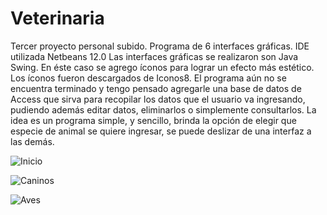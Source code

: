 # Veterinaria
Tercer proyecto personal subido.
Programa de 6 interfaces gráficas. 
IDE utilizada Netbeans 12.0
Las interfaces gráficas se realizaron son Java Swing.
En éste caso se agrego íconos para lograr un efecto más estético.
Los íconos fueron descargados de Iconos8.
El programa aún no se encuentra terminado y tengo pensado agregarle una base de datos de Access que sirva para recopilar los datos que el usuario va ingresando,
pudiendo además editar datos, eliminarlos o simplemente consultarlos.
La idea es un programa simple, y sencillo, brinda la opción de elegir que especie de animal se quiere ingresar, se puede deslizar de una interfaz 
a las demás. 

![Inicio](https://raw.github.com/walkiria-paturlanne/Veterinaria/master/Capturas/Veterinaria%20Inicio.png)

![Caninos](https://raw.github.com/walkiria-paturlanne/Veterinaria/master/Capturas/caninos%20beep.png)

![Aves](https://raw.github.com/walkiria-paturlanne/Veterinaria/master/Capturas/aves.png)
